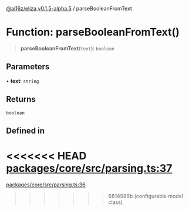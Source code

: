 [@ai16z/eliza v0.1.5-alpha.5](../index.md) / parseBooleanFromText

# Function: parseBooleanFromText()

> **parseBooleanFromText**(`text`): `boolean`

## Parameters

• **text**: `string`

## Returns

`boolean`

## Defined in

<<<<<<< HEAD
[packages/core/src/parsing.ts:37](https://github.com/ai16z/eliza/blob/main/packages/core/src/parsing.ts#L37)
=======
[packages/core/src/parsing.ts:36](https://github.com/ai16z/eliza/blob/main/packages/core/src/parsing.ts#L36)
>>>>>>> 6814986b (configurable model class)
